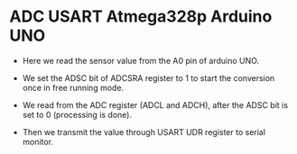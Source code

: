 # ADC USART Atmega328p Arduino UNO

- Here we read the sensor value from the A0 pin of arduino UNO.

- We set the ADSC bit of ADCSRA register to 1 to start the conversion once in free running mode. 

- We read from the ADC register (ADCL and ADCH), after the ADSC bit is set to 0 (processing is done).

- Then we transmit the value through USART UDR register to serial monitor.